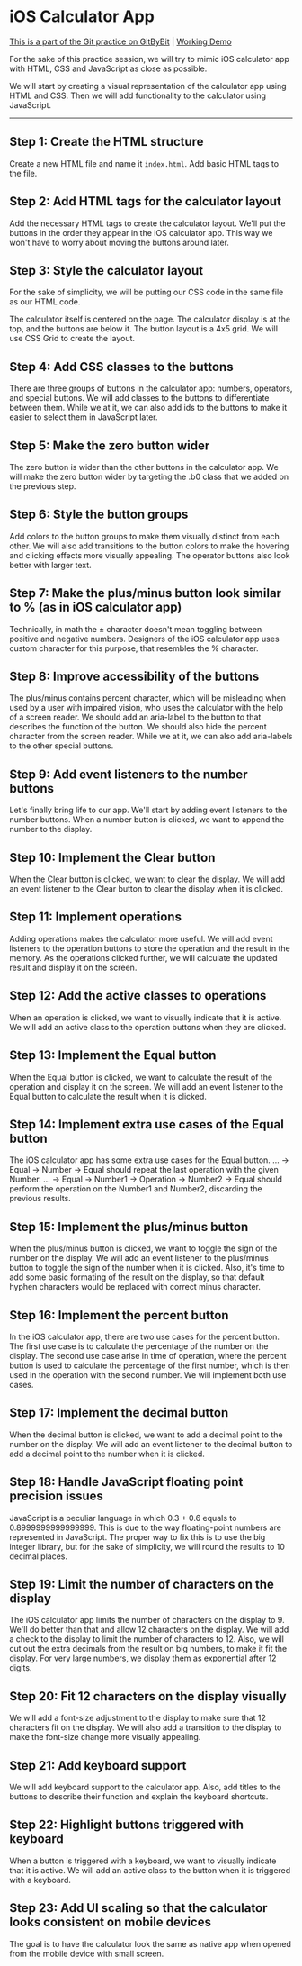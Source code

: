 # iOS Calculator App

[This is a part of the Git practice on GitByBit](https://gitbybit.com/) | [Working Demo](https://neochief.github.io/gitbybit-calc/)

For the sake of this practice session, we will try to mimic iOS calculator app with HTML, CSS and JavaScript as close as possible.

We will start by creating a visual representation of the calculator app using HTML and CSS. Then we will add functionality to the calculator using JavaScript.

---


## Step 1: Create the HTML structure

Create a new HTML file and name it `index.html`. Add basic HTML tags to the file.


## Step 2: Add HTML tags for the calculator layout

Add the necessary HTML tags to create the calculator layout. We'll put the buttons in the order they appear in the iOS calculator app. This way we won't have to worry about moving the buttons around later.


## Step 3: Style the calculator layout

For the sake of simplicity, we will be putting our CSS code in the same file as our HTML code.

The calculator itself is centered on the page. The calculator display is at the top, and the buttons are below it. The button layout is a 4x5 grid. We will use CSS Grid to create the layout.


## Step 4: Add CSS classes to the buttons

There are three groups of buttons in the calculator app: numbers, operators, and special buttons. We will add classes to the buttons to differentiate between them. While we at it, we can also add ids to the buttons to make it easier to select them in JavaScript later.


## Step 5: Make the zero button wider

The zero button is wider than the other buttons in the calculator app. We will make the zero button wider by targeting the .b0 class that we added on the previous step.


## Step 6: Style the button groups

Add colors to the button groups to make them visually distinct from each other. We will also add transitions to the button colors to make the hovering and clicking effects more visually appealing. The operator buttons also look better with larger text.


## Step 7: Make the plus/minus button look similar to % (as in iOS calculator app)

Technically, in math the ± character doesn't mean toggling between positive and negative numbers. Designers of the iOS calculator app uses custom character for this purpose, that resembles the % character.


## Step 8: Improve accessibility of the buttons

The plus/minus contains percent character, which will be misleading when used by a user with impaired vision, who uses the calculator with the help of a screen reader. We should add an aria-label to the button to that describes the function of the button. We should also hide the percent character from the screen reader. While we at it, we can also add aria-labels to the other special buttons.


## Step 9: Add event listeners to the number buttons

Let's finally bring life to our app. We'll start by adding event listeners to the number buttons. When a number button is clicked, we want to append the number to the display.


## Step 10: Implement the Clear button

When the Clear button is clicked, we want to clear the display. We will add an event listener to the Clear button to clear the display when it is clicked.


## Step 11: Implement operations

Adding operations makes the calculator more useful. We will add event listeners to the operation buttons to store the operation and the result in the memory. As the operations clicked further, we will calculate the updated result and display it on the screen.


## Step 12: Add the active classes to operations

When an operation is clicked, we want to visually indicate that it is active. We will add an active class to the operation buttons when they are clicked.


## Step 13: Implement the Equal button

When the Equal button is clicked, we want to calculate the result of the operation and display it on the screen. We will add an event listener to the Equal button to calculate the result when it is clicked.


## Step 14: Implement extra use cases of the Equal button

The iOS calculator app has some extra use cases for the Equal button. ... → Equal → Number → Equal should repeat the last operation with the given Number. ... → Equal → Number1 → Operation → Number2 → Equal should perform the operation on the Number1 and Number2, discarding the previous results.


## Step 15: Implement the plus/minus button

When the plus/minus button is clicked, we want to toggle the sign of the number on the display. We will add an event listener to the plus/minus button to toggle the sign of the number when it is clicked. Also, it's time to add some basic formating of the result on the display, so that default hyphen characters would be replaced with correct minus character.


## Step 16: Implement the percent button

In the iOS calculator app, there are two use cases for the percent button. The first use case is to calculate the percentage of the number on the display. The second use case arise in time of operation, where the percent button is used to calculate the percentage of the first number, which is then used in the operation with the second number. We will implement both use cases.


## Step 17: Implement the decimal button

When the decimal button is clicked, we want to add a decimal point to the number on the display. We will add an event listener to the decimal button to add a decimal point to the number when it is clicked.


## Step 18: Handle JavaScript floating point precision issues

JavaScript is a peculiar language in which 0.3 + 0.6 equals to 0.8999999999999999. This is due to the way floating-point numbers are represented in JavaScript. The proper way to fix this is to use the big integer library, but for the sake of simplicity, we will round the results to 10 decimal places.


## Step 19: Limit the number of characters on the display

The iOS calculator app limits the number of characters on the display to 9. We'll do better than that and allow 12 characters on the display. We will add a check to the display to limit the number of characters to 12. Also, we will cut out the extra decimals from the result on big numbers, to make it fit the display. For very large numbers, we display them as exponential after 12 digits.


## Step 20: Fit 12 characters on the display visually

We will add a font-size adjustment to the display to make sure that 12 characters fit on the display. We will also add a transition to the display to make the font-size change more visually appealing.


## Step 21: Add keyboard support

We will add keyboard support to the calculator app. Also, add titles to the buttons to describe their function and explain the keyboard shortcuts.


## Step 22: Highlight buttons triggered with keyboard

When a button is triggered with a keyboard, we want to visually indicate that it is active. We will add an active class to the button when it is triggered with a keyboard.


## Step 23: Add UI scaling so that the calculator looks consistent on mobile devices

The goal is to have the calculator look the same as native app when opened from the mobile device with small screen.